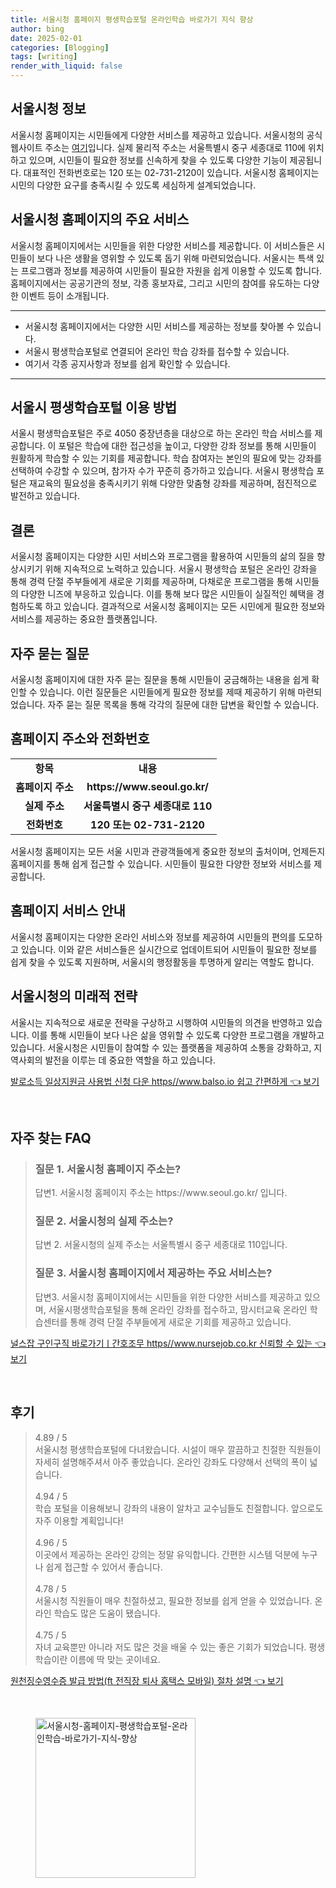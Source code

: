 ```yaml
---
title: 서울시청 홈페이지 평생학습포털 온라인학습 바로가기 지식 향상
author: bing
date: 2025-02-01
categories: [Blogging]
tags: [writing]
render_with_liquid: false
---
```



<h2 id='서울시청_정보'>서울시청 정보</h2>

<p>서울시청 홈페이지는 시민들에게 다양한 서비스를 제공하고 있습니다. 서울시청의 공식 웹사이트 주소는 <a href="https://www.seoul.go.kr/">여기</a>입니다. 실제 물리적 주소는 서울특별시 중구 세종대로 110에 위치하고 있으며, 시민들이 필요한 정보를 신속하게 찾을 수 있도록 다양한 기능이 제공됩니다. 대표적인 전화번호로는 120 또는 02-731-2120이 있습니다. 서울시청 홈페이지는 시민의 다양한 요구를 충족시킬 수 있도록 세심하게 설계되었습니다.</p>

<h2 id='주요_서비스'>서울시청 홈페이지의 주요 서비스</h2>

<p>서울시청 홈페이지에서는 시민들을 위한 다양한 서비스를 제공합니다. 이 서비스들은 시민들이 보다 나은 생활을 영위할 수 있도록 돕기 위해 마련되었습니다. 서울시는 특색 있는 프로그램과 정보를 제공하여 시민들이 필요한 자원을 쉽게 이용할 수 있도록 합니다. 홈페이지에서는 공공기관의 정보, 각종 홍보자료, 그리고 시민의 참여를 유도하는 다양한 이벤트 등이 소개됩니다.</p>

<hr />

<ul>
    <li>서울시청 홈페이지에서는 다양한 시민 서비스를 제공하는 정보를 찾아볼 수 있습니다.</li>
    <li>서울시 평생학습포털로 연결되어 온라인 학습 강좌를 접수할 수 있습니다.</li>
    <li>여기서 각종 공지사항과 정보를 쉽게 확인할 수 있습니다.</li>
</ul>

<hr />

<h2 id='평생학습포털_이용방법'>서울시 평생학습포털 이용 방법</h2>

<p>서울시 평생학습포털은 주로 4050 중장년층을 대상으로 하는 온라인 학습 서비스를 제공합니다. 이 포털은 학습에 대한 접근성을 높이고, 다양한 강좌 정보를 통해 시민들이 원활하게 학습할 수 있는 기회를 제공합니다. 학습 참여자는 본인의 필요에 맞는 강좌를 선택하여 수강할 수 있으며, 참가자 수가 꾸준히 증가하고 있습니다. 서울시 평생학습 포털은 재교육의 필요성을 충족시키기 위해 다양한 맞춤형 강좌를 제공하며, 점진적으로 발전하고 있습니다.</p>

<h2 id='결론'>결론</h2>

<p>서울시청 홈페이지는 다양한 시민 서비스와 프로그램을 활용하여 시민들의 삶의 질을 향상시키기 위해 지속적으로 노력하고 있습니다. 서울시 평생학습 포털은 온라인 강좌을 통해 경력 단절 주부들에게 새로운 기회를 제공하며, 다채로운 프로그램을 통해 시민들의 다양한 니즈에 부응하고 있습니다. 이를 통해 보다 많은 시민들이 실질적인 혜택을 경험하도록 하고 있습니다. 결과적으로 서울시청 홈페이지는 모든 시민에게 필요한 정보와 서비스를 제공하는 중요한 플랫폼입니다.</p>

<h2 id='자주_묻는_질문'>자주 묻는 질문</h2>

<p>서울시청 홈페이지에 대한 자주 묻는 질문을 통해 시민들이 궁금해하는 내용을 쉽게 확인할 수 있습니다. 이런 질문들은 시민들에게 필요한 정보를 제때 제공하기 위해 마련되었습니다. 자주 묻는 질문 목록을 통해 각각의 질문에 대한 답변을 확인할 수 있습니다.</p>

<h2 id='홈페이지_주소와_전화번호'>홈페이지 주소와 전화번호</h2>

<table>
    <tr>
        <td style="text-align: center; height: 17px;"><b>항목</b></td>
        <td style="text-align: center; height: 17px;"><b>내용</b></td>
    </tr>
    <tr>
        <td style="text-align: center; height: 17px;"><b>홈페이지 주소</b></td>
        <td style="text-align: center; height: 17px;"><b>https://www.seoul.go.kr/</b></td>
    </tr>
    <tr>
        <td style="text-align: center; height: 17px;"><b>실제 주소</b></td>
        <td style="text-align: center; height: 17px;"><b>서울특별시 중구 세종대로 110</b></td>
    </tr>
    <tr>
        <td style="text-align: center; height: 17px;"><b>전화번호</b></td>
        <td style="text-align: center; height: 17px;"><b>120 또는 02-731-2120</b></td>
    </tr>
</table>

<p>서울시청 홈페이지는 모든 서울 시민과 관광객들에게 중요한 정보의 출처이며, 언제든지 홈페이지를 통해 쉽게 접근할 수 있습니다. 시민들이 필요한 다양한 정보와 서비스를 제공합니다.</p>

<h2 id='홈페이지_서비스_안내'>홈페이지 서비스 안내</h2>

<p>서울시청 홈페이지는 다양한 온라인 서비스와 정보를 제공하여 시민들의 편의를 도모하고 있습니다. 이와 같은 서비스들은 실시간으로 업데이트되어 시민들이 필요한 정보를 쉽게 찾을 수 있도록 지원하며, 서울시의 행정활동을 투명하게 알리는 역할도 합니다.</p>

<h2 id='서울시청의_미래적_전략'>서울시청의 미래적 전략</h2>

<p>서울시는 지속적으로 새로운 전략을 구상하고 시행하여 시민들의 의견을 반영하고 있습니다. 이를 통해 시민들이 보다 나은 삶을 영위할 수 있도록 다양한 프로그램을 개발하고 있습니다. 서울시청은 시민들이 참여할 수 있는 플랫폼을 제공하여 소통을 강화하고, 지역사회의 발전을 이루는 데 중요한 역할을 하고 있습니다.</p>


<p><a class="click-button" title="발로소득 일상지원금 사용법 신청 다운 https//www.balso.io 쉽고 간편하게" href="https://aptwhite.github.io/posts/%EB%B0%9C%EB%A1%9C%EC%86%8C%EB%93%9D-%EC%9D%BC%EC%83%81%EC%A7%80%EC%9B%90%EA%B8%88-%EC%82%AC%EC%9A%A9%EB%B2%95-%EC%8B%A0%EC%B2%AD-%EB%8B%A4%EC%9A%B4-httpswww.balso.io-%EC%89%BD%EA%B3%A0-%EA%B0%84%ED%8E%B8%ED%95%98%EA%B2%8C/" rel="dofollow">발로소득 일상지원금 사용법 신청 다운 https//www.balso.io 쉽고 간편하게 👈 보기</a></p><br>
<h2 id='자주_찾는_FAQ'>자주 찾는 FAQ</h2>
<div itemscope="" itemtype="https://schema.org/FAQPage"> 
<blockquote> 
<div itemscope="" itemprop="mainEntity" itemtype="https://schema.org/Question"> 
<h3 itemprop="name">질문 1. 서울시청 홈페이지 주소는?</h3> 
<div itemscope="" itemprop="acceptedAnswer" itemtype="https://schema.org/Answer"> 
<span itemprop="text"> 
<p>답변1. 서울시청 홈페이지 주소는 https://www.seoul.go.kr/ 입니다.</p> 
</span> 
</div> 
</div> 
<div itemscope="" itemprop="mainEntity" itemtype="https://schema.org/Question"> 
<h3 itemprop="name">질문 2. 서울시청의 실제 주소는?</h3> 
<div itemscope="" itemprop="acceptedAnswer" itemtype="https://schema.org/Answer"> 
<span itemprop="text"> 
<p>답변 2. 서울시청의 실제 주소는 서울특별시 중구 세종대로 110입니다.</p> 
</span> 
</div> 
</div> 
<div itemscope="" itemprop="mainEntity" itemtype="https://schema.org/Question"> 
<h3 itemprop="name">질문 3. 서울시청 홈페이지에서 제공하는 주요 서비스는?</h3> 
<div itemscope="" itemprop="acceptedAnswer" itemtype="https://schema.org/Answer"> 
<span itemprop="text"> 
<p>답변3. 서울시청 홈페이지에서는 시민들을 위한 다양한 서비스를 제공하고 있으며, 서울시평생학습포털을 통해 온라인 강좌를 접수하고, 맘시터교육 온라인 학습센터를 통해 경력 단절 주부들에게 새로운 기회를 제공하고 있습니다.</p> 
</span> 
</div> 
</div> 
</blockquote> 
</div>
<p><a class="click-button" title="널스잡 구인구직 바로가기ㅣ간호조무 https//www.nursejob.co.kr 신뢰할 수 있는" href="https://aptwhite.github.io/posts/%EB%84%90%EC%8A%A4%EC%9E%A1-%EA%B5%AC%EC%9D%B8%EA%B5%AC%EC%A7%81-%EB%B0%94%EB%A1%9C%EA%B0%80%EA%B8%B0%E3%85%A3%EA%B0%84%ED%98%B8%EC%A1%B0%EB%AC%B4-httpswww.nursejob.co.kr-%EC%8B%A0%EB%A2%B0%ED%95%A0-%EC%88%98-%EC%9E%88%EB%8A%94/" rel="dofollow">널스잡 구인구직 바로가기ㅣ간호조무 https//www.nursejob.co.kr 신뢰할 수 있는 👈 보기</a></p><br>
<h2 id='후기'>후기</h2>
<div itemscope itemtype="https://schema.org/Product">
  <blockquote>
  <div itemprop="review" itemscope itemtype="https://schema.org/Review">
      <div itemprop="reviewRating" itemscope itemtype="https://schema.org/Rating"> <span itemprop="ratingValue">4.89</span> / <span itemprop="bestRating">5</span> </div>
      <span itemprop="reviewBody">서울시청 평생학습포털에 다녀왔습니다. 시설이 매우 깔끔하고 친절한 직원들이 자세히 설명해주셔서 아주 좋았습니다. 온라인 강좌도 다양해서 선택의 폭이 넓습니다.</span>
  </div>
  <br>
  <div itemprop="review" itemscope itemtype="https://schema.org/Review">
      <div itemprop="reviewRating" itemscope itemtype="https://schema.org/Rating"> <span itemprop="ratingValue">4.94</span> / <span itemprop="bestRating">5</span> </div>
      <span itemprop="reviewBody">학습 포털을 이용해보니 강좌의 내용이 알차고 교수님들도 친절합니다. 앞으로도 자주 이용할 계획입니다!</span>
  </div>
  <br>
  <div itemprop="review" itemscope itemtype="https://schema.org/Review">
      <div itemprop="reviewRating" itemscope itemtype="https://schema.org/Rating"> <span itemprop="ratingValue">4.96</span> / <span itemprop="bestRating">5</span> </div>
      <span itemprop="reviewBody">이곳에서 제공하는 온라인 강의는 정말 유익합니다. 간편한 시스템 덕분에 누구나 쉽게 접근할 수 있어서 좋습니다.</span>
  </div>
  <br>
  <div itemprop="review" itemscope itemtype="https://schema.org/Review">
      <div itemprop="reviewRating" itemscope itemtype="https://schema.org/Rating"> <span itemprop="ratingValue">4.78</span> / <span itemprop="bestRating">5</span> </div>
      <span itemprop="reviewBody">서울시청 직원들이 매우 친절하셨고, 필요한 정보를 쉽게 얻을 수 있었습니다. 온라인 학습도 많은 도움이 됐습니다.</span>
  </div>
  <br>
  <div itemprop="review" itemscope itemtype="https://schema.org/Review">
      <div itemprop="reviewRating" itemscope itemtype="https://schema.org/Rating"> <span itemprop="ratingValue">4.75</span> / <span itemprop="bestRating">5</span> </div>
      <span itemprop="reviewBody">자녀 교육뿐만 아니라 저도 많은 것을 배울 수 있는 좋은 기회가 되었습니다. 평생학습이란 이름에 딱 맞는 곳이네요.</span>
  </div>
  </blockquote>
</div>
<p><a class="click-button" title="원천징수영수증 발급 방법(ft 전직장 퇴사 홈택스 모바일) 절차 설명" href="https://aptwhite.github.io/posts/%EC%9B%90%EC%B2%9C%EC%A7%95%EC%88%98%EC%98%81%EC%88%98%EC%A6%9D-%EB%B0%9C%EA%B8%89-%EB%B0%A9%EB%B2%95(ft-%EC%A0%84%EC%A7%81%EC%9E%A5-%ED%87%B4%EC%82%AC-%ED%99%88%ED%83%9D%EC%8A%A4-%EB%AA%A8%EB%B0%94%EC%9D%BC)-%EC%A0%88%EC%B0%A8-%EC%84%A4%EB%AA%85/" rel="dofollow">원천징수영수증 발급 방법(ft 전직장 퇴사 홈택스 모바일) 절차 설명 👈 보기</a></p><br>
<figure class="image"><img src="https://aptwhite.github.io/assets/img/thumbnail/서울시청-홈페이지-평생학습포털-온라인학습-바로가기-지식-향상.webp" alt="서울시청-홈페이지-평생학습포털-온라인학습-바로가기-지식-향상" width="256" height="256"></figure>